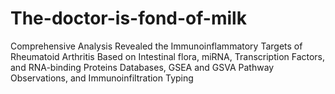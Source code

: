# The-doctor-is-fond-of-milk
Comprehensive Analysis Revealed the Immunoinflammatory Targets of Rheumatoid Arthritis Based on Intestinal flora, miRNA, Transcription Factors, and RNA-binding Proteins Databases, GSEA and GSVA Pathway Observations, and Immunoinfiltration Typing 
